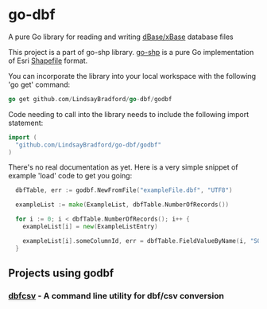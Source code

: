 # go-dbf
A pure Go library for reading and writing [dBase/xBase](http://en.wikipedia.org/wiki/DBase#File_formats) database files

This project is a part of go-shp library. [go-shp](https://github.com/jonas-p/go-shp) is a pure Go implementation of Esri [Shapefile](http://en.wikipedia.org/wiki/Shapefile) format.

You can incorporate the library into your local workspace with the following 'go get' command:

```go
go get github.com/LindsayBradford/go-dbf/godbf
```

Code needing to call into the library needs to include the following import statement:
```go
import (
  "github.com/LindsayBradford/go-dbf/godbf"
)
```

There's no real documentation as yet. Here is a very simple snippet of example 'load' code to get you going:
```go
  dbfTable, err := godbf.NewFromFile("exampleFile.dbf", "UTF8")

  exampleList := make(ExampleList, dbfTable.NumberOfRecords())

  for i := 0; i < dbfTable.NumberOfRecords(); i++ {
    exampleList[i] = new(ExampleListEntry)

    exampleList[i].someColumnId, err = dbfTable.FieldValueByName(i, "SOME_COLUMN_ID")
  }
```
  
## Projects using godbf

### [dbfcsv](https://github.com/lancecarlson/dbfcsv) - A command line utility for dbf/csv conversion
